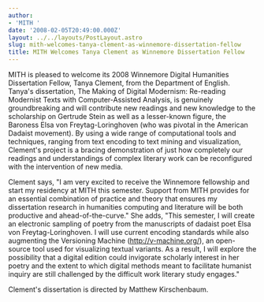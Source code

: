 ```yaml
---
author:
- 'MITH '
date: '2008-02-05T20:49:00.000Z'
layout: ../../layouts/PostLayout.astro
slug: mith-welcomes-tanya-clement-as-winnemore-dissertation-fellow
title: MITH Welcomes Tanya Clement as Winnemore Dissertation Fellow
---
```


MITH is pleased to welcome its 2008 Winnemore Digital Humanities Dissertation Fellow, Tanya Clement, from the Department of English. Tanya's dissertation, The Making of Digital Modernism: Re-reading Modernist Texts with Computer-Assisted Analysis, is genuinely groundbreaking and will contribute new readings and new knowledge to the scholarship on Gertrude Stein as well as a lesser-known figure, the Baroness Elsa von Freytag-Loringhoven (who was pivotal in the American Dadaist movement). By using a wide range of computational tools and techniques, ranging from text encoding to text mining and visualization, Clement's project is a bracing demonstration of just how completely our readings and understandings of complex literary work can be reconfigured with the intervention of new media.

Clement says, "I am very excited to receive the Winnemore fellowship and start my residency at MITH this semester. Support from MITH provides for an essential combination of practice and theory that ensures my dissertation research in humanities computing and literature will be both productive and ahead-of-the-curve." She adds, "This semester, I will create an electronic sampling of poetry from the manuscripts of dadaist poet Elsa von Freytag-Loringhoven. I will use current encoding standards while also augmenting the Versioning Machine (http://v-machine.org/), an open-source tool used for visualizing textual variants. As a result, I will explore the possibility that a digital edition could invigorate scholarly interest in her poetry and the extent to which digital methods meant to facilitate humanist inquiry are still challenged by the difficult work literary study engages."

Clement's dissertation is directed by Matthew Kirschenbaum.
